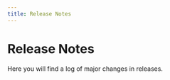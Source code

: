 ```yaml
---
title: Release Notes
---
```


# Release Notes
Here you will find a log of major changes in releases.
